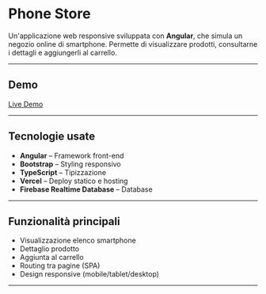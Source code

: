 # Phone Store

Un'applicazione web responsive sviluppata con **Angular**, che simula un negozio online di smartphone. Permette di visualizzare prodotti, consultarne i dettagli e aggiungerli al carrello.

---

## Demo

[Live Demo](https://phone-store-seven-nu.vercel.app/home)

---

## Tecnologie usate

- **Angular** – Framework front-end
- **Bootstrap** – Styling responsivo
- **TypeScript** – Tipizzazione
- **Vercel** – Deploy statico e hosting
- **Firebase Realtime Database** – Database

---

## Funzionalità principali

- Visualizzazione elenco smartphone
- Dettaglio prodotto
- Aggiunta al carrello
- Routing tra pagine (SPA)
- Design responsive (mobile/tablet/desktop)

---